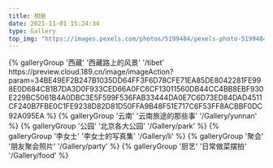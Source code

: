 ```yaml
---
title: 相册
date: 2021-11-01 15:24:34
type: Gallery
top_img: "https://images.pexels.com/photos/5199484/pexels-photo-5199484.png?auto=compress&cs=tinysrgb&h=750&w=1260"
---
```

<div class="gallery-group-main">
{% galleryGroup '西藏' '西藏路上的风景' '/tibet' https://preview.cloud.189.cn/image/imageAction?param=34BE49EF2B247B1035DD64FF3F6D78CFE71EA85DE8042281FE998E0D684CB1B7DA3D0F933CED66A0FC6CF13011560DB44CC4BB8EBF930E229BC5061B4A0DBC3E5F599F536FAB33444DA0E7C6D73ED84DAD4511CF240B7FBE0C1FE9238D82D81D50FFA9B48F51E717C6F53FF8ACBBF0DC92A095EA %}
{% galleryGroup '云南' '云南旅途的那些事' '/Gallery/yunnan'  %}
{% galleryGroup '公园' '北京各大公园' '/Gallery/park'  %}
{% galleryGroup '李女士' '李女士的写真集' '/Gallery/li'  %}
{% galleryGroup '聚会' '朋友聚会照片' '/Gallery/party'  %}
{% galleryGroup '厨艺' '日常做菜摆拍' '/Gallery/food'  %}
</div>
